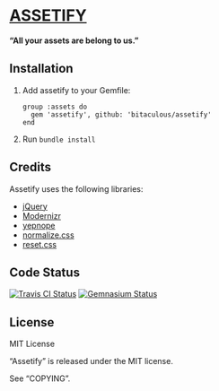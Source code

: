 [ASSETIFY](https://github.com/bitaculous/assetify "Assetify")
=============================================================

**“All your assets are belong to us.”**

Installation
------------

1.  Add assetify to your Gemfile:

    ```
    group :assets do
      gem 'assetify', github: 'bitaculous/assetify'
    end
    ```

2.  Run `bundle install`

Credits
-------

Assetify uses the following libraries:

* [jQuery](http://jquery.com "jQuery")
* [Modernizr](http://modernizr.com "Modernizr")
* [yepnope](http://yepnopejs.com "yepnope")
* [normalize.css](http://necolas.github.io/normalize.css "normalize.css")
* [reset.css](http://meyerweb.com/eric/tools/css/reset "reset.css")

Code Status
-----------

[<img src="https://secure.travis-ci.org/bitaculous/assetify.png" title="Travis CI Status" alt="Travis CI Status" />](http://travis-ci.org/bitaculous/assetify)
[<img src="https://gemnasium.com/bitaculous/assetify.png?travis" title="Gemnasium Status" alt="Gemnasium Status" />](https://gemnasium.com/bitaculous/assetify)

License
-------

MIT License

“Assetify” is released under the MIT license.

See “COPYING”.